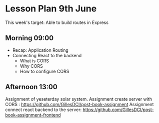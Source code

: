 # Lesson Plan 9th June

This week's target: Able to build routes in Express

## Morning 09:00

+ Recap: Application Routing
+ Connecting React to the backend
    - What is CORS
    - Why CORS
    - How to configure CORS 

## Afternoon 13:00
Assignment of yeseterday solar system. 
Assignment create server with CORS : https://github.com/GillesDCI/post-book-assignment
Assignment connect react backend to the server: https://github.com/GillesDCI/post-book-assignment-frontend

